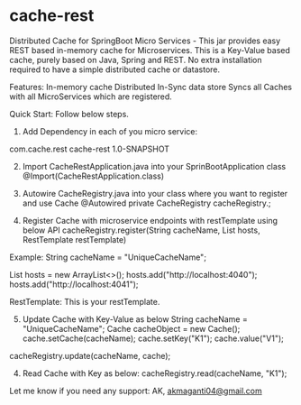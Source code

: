 # cache-rest
Distributed Cache for SpringBoot Micro Services - This jar provides easy REST based in-memory cache for Microservices.
This is a Key-Value based cache, purely based on Java, Spring and REST. 
No extra installation required to have a simple distributed cache or datastore.

Features:
In-memory cache
Distributed
In-Sync data store
Syncs all Caches with all MicroServices which are registered.

Quick Start:
Follow below steps.

1. Add Dependency in each of you micro service:
<dependency>
  <groupId>com.cache.rest</groupId>
	<artifactId>cache-rest</artifactId>
	<version>1.0-SNAPSHOT</version>
 </dependency> 

2. Import CacheRestApplication.java into your SprinBootApplication class
@Import(CacheRestApplication.class)

3. Autowire CacheRegistry.java into your class where you want to register and use Cache
@Autowired
private CacheRegistry cacheRegistry.;

4. Register Cache with microservice endpoints with restTemplate using below API
cacheRegistry.register(String cacheName, List<String> hosts, RestTemplate restTemplate)

Example:
String cacheName = "UniqueCacheName";

List<String> hosts = new ArrayList<>();
  hosts.add("http://localhost:4040");
  hosts.add("http://localhost:4041");
  
 RestTemplate: This is your restTemplate. 

5. Update Cache with Key-Value as below
String cacheName = "UniqueCacheName";
Cache cacheObject = new Cache();
cache.setCache(cacheName);
cache.setKey("K1");
cache.value("V1");

cacheRegistry.update(cacheName, cache);

4. Read Cache with Key as below:
cacheRegistry.read(cacheName, "K1");


Let me know if you need any support:
AK,
akmaganti04@gmail.com


